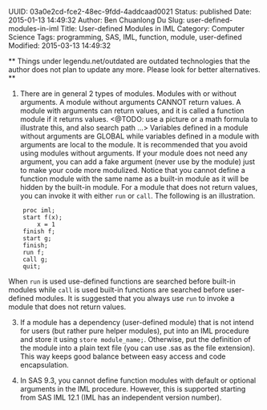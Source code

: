 UUID: 03a0e2cd-fce2-48ec-9fdd-4addcaad0021
Status: published
Date: 2015-01-13 14:49:32
Author: Ben Chuanlong Du
Slug: user-defined-modules-in-iml
Title: User-defined Modules in IML
Category: Computer Science
Tags: programming, SAS, IML, function, module, user-defined
Modified: 2015-03-13 14:49:32

**
Things under legendu.net/outdated are outdated technologies 
that the author does not plan to update any more. 
Please look for better alternatives.
**

1. There are in general 2 types of modules. 
Modules with or without arguments.
A module without arguments CANNOT return values.
A module with arguments can return values,
and it is called a function module if it returns values.
<@TODO: use a picture or a math formula to illustrate this, and also search path ...>
Variables defined in a module without arguments are GLOBAL
while variables defined in a module with arguments are local to the module.
It is recommended that you avoid using modules without arguments.
If your module does not need any argument,
you can add a fake argument (never use by the module) just to make your code more modulized.
Notice that you cannot define a function module with the same name as a built-in module 
as it will be hidden by the built-in module.
For a module that does not return values,
you can invoke it with either `run` or `call`.
The following is an illustration.
```SAS
	proc iml;
	start f(x);
		x = 1
	finish f;
	start g;
	finish;
	run f;
	call g;
	quit;
```
When `run` is used use-defined functions are searched before built-in modules
while `call` is used built-in functions are searched before user-defined modules.
It is suggested that you always use `run` to invoke a module that does not return values.


3. If a module has a dependency (user-defined module) that is not intend for users (but rather pure helper modules), 
put into an IML procedure and store it using `store module_name;`.
Otherwise, put the definition of the module into a plain text file (you can use .sas as the file extension). 
This way keeps good balance between easy access and code encapsulation.


4. In SAS 9.3, 
you cannot define function modules with default or optional arguments in the IML procedure.
However, 
this is supported starting from SAS IML 12.1 (IML has an independent version number).

